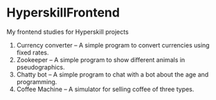 # HyperskillFrontend
My frontend studies for Hyperskill projects
01. Currency converter
   – A simple program to convert currencies using fixed rates.
02. Zookeeper 
   – A simple program to show different animals in pseudographics.
03. Chatty bot
   – A simple program to chat with a bot about the age and programming.   
04. Coffee Machine
   – A simulator for selling coffee of three types.
